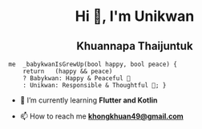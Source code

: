 <h1 align="center">Hi 👋, I'm Unikwan </h1>
<h2 align="center">Khuannapa Thaijuntuk </h2>

```
me  _babykwanIsGrewUp(bool happy, bool peace) {
    return   (happy && peace)
    ? Babykwan: Happy & Peaceful 🌈
    : Unikwan: Responsible & Thoughtful 💼; }
```

- 🌱 I’m currently learning **Flutter and Kotlin**

- 📫 How to reach me **khongkhuan49@gmail.com**

